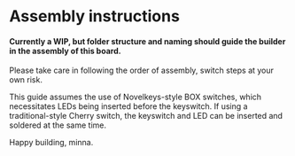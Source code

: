 # Assembly instructions

#### Currently a WIP, but folder structure and naming should guide the builder in the assembly of this board. 

Please take care in following the order of assembly, switch steps at your own risk. 

This guide assumes the use of Novelkeys-style BOX switches, which necessitates LEDs being inserted before the keyswitch. If using a traditional-style Cherry switch, the keyswitch and LED can be inserted and soldered at the same time.

Happy building, minna.
